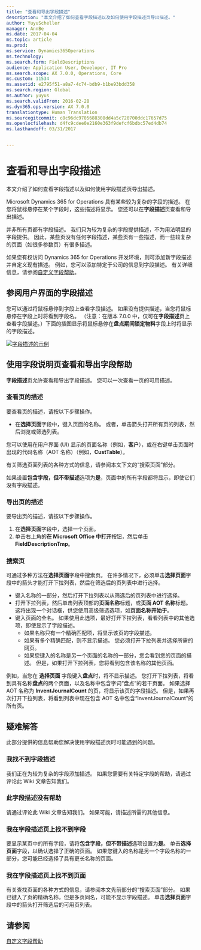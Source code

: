 ```yaml
---
title: "查看和导出字段描述"
description: "本文介绍了如何查看字段描述以及如何使用字段描述页导出描述。"
author: YuyuScheller
manager: AnnBe
ms.date: 2017-04-04
ms.topic: article
ms.prod: 
ms.service: Dynamics365Operations
ms.technology: 
ms.search.form: FieldDescriptions
audience: Application User, Developer, IT Pro
ms.search.scope: AX 7.0.0, Operations, Core
ms.custom: 11534
ms.assetid: e2795f51-a8a7-4c74-bdb9-b1be93bdd358
ms.search.region: Global
ms.author: yuyus
ms.search.validFrom: 2016-02-28
ms.dyn365.ops.version: AX 7.0.0
translationtype: Human Translation
ms.sourcegitcommit: c8c96dc9705688308dd4a5c720700ddc17657d75
ms.openlocfilehash: d4fc9cdee0e2160e363f9defcf6bdbc57ed4db74
ms.lasthandoff: 03/31/2017


---
```


# <a name="view-and-export-field-descriptions"></a>查看和导出字段描述

本文介绍了如何查看字段描述以及如何使用字段描述页导出描述。

Microsoft Dynamics 365 for Operations 具有某些较为复杂的字段的描述。 在您将鼠标悬停在某个字段时，这些描述将显示。 您还可以在**字段描述**页查看和导出描述。 

并非所有页都有字段描述。 我们只为较为复杂的字段提供描述，不为用法明显的字段提供。 因此，某些页没有任何字段描述，某些页有一些描述，而一些较复杂的页面（如很多参数页）有很多描述。 

如果您有权访问 Dynamics 365 for Operations 开发环境，则可添加新字段描述并自定义现有描述。 例如，您可以添加特定于公司的信息到字段描述。 有关详细信息，请参阅[自定义字段帮助](/dynamics365/operations/dev-itpro/user-interface/customize-field-help)。

## <a name="see-field-descriptions-in-the-user-interface"></a>参阅用户界面的字段描述
您可以通过将鼠标悬停到字段上查看字段描述。 如果没有提供描述，当您将鼠标悬停在字段上时将看到字段名。 （注意：在版本 7.0.0 中，仅可在**字段描述**页上查看字段描述。）下面的插图显示将鼠标悬停在**盘点期间锁定物料**字段上时将显示的字段描述。 

[![字段描述的示例](./media/field-description.png)](./media/field-description.png)

## <a name="use-the-field-descriptions-page-to-view-and-export-field-help"></a>使用字段说明页查看和导出字段帮助
**字段描述**页允许查看和导出字段描述。 您可以一次查看一页的可用描述。

### <a name="view-the-descriptions-for-a-page"></a>查看页的描述

要查看页的描述，请按以下步骤操作。

-   在**选择页面**字段中，键入页面的名称。 或者，单击箭头打开所有页的列表，然后浏览或筛选列表。

您可以使用在用户界面 (UI) 显示的页面名称（例如，**客户**），或在右键单击页面时出现的代码名称（AOT 名称）（例如，**CustTable**）。 

有关筛选页面列表的各种方式的信息，请参阅本文下文的“搜索页面”部分。 

如果设置**包含字段，但不带描述**选项为**是**，页面中的所有字段都将显示，即使它们没有字段描述。

### <a name="export-the-descriptions-for-a-page"></a>导出页的描述

要导出页的描述，请按以下步骤操作。

1.  在**选择页面**字段中，选择一个页面。
2.  单击右上角的**在 Microsoft Office 中打开**按钮，然后单击 **FieldDescriptionTmp**。

### <a name="searching-for-a-page"></a>搜索页

可通过多种方法在**选择页面**字段中搜索页。 在许多情况下，必须单击**选择页面**字段中的箭头才能打开下拉列表，然后在筛选后的页列表中进行选择。

-   键入名称的一部分，然后打开下拉列表以从筛选后的页列表中进行选择。
-   打开下拉列表，然后单击列表顶部的**页面名称**标题，或**页面 AOT 名称**标题。 这将出现一个对话框，供您使用高级筛选选项，如**页面名称开始于**。
-   键入页面的全名。 如果使用此选项，最好打开下拉列表，看看列表中的其他选项，即使显示了字段描述。
    -   如果名称只有一个精确匹配项，将显示该页的字段描述。
    -   如果有多个精确匹配，则不显示描述。 您必须打开下拉列表并选择所需的网页。
    -   如果您键入的名称是另一个页面的名称的一部分，您会看到您的页面的描述。 但是，如果打开下拉列表，您将看到包含该名称的其他页面。

例如，当您在 ****选择页面**** 字段键入**盘点**时，将不显示描述。 您打开下拉列表，将看到具有名称**盘点**的两个页面，以及名称中包含字词“盘点”的若干页面。 如果选择 AOT 名称为 **InventJournalCount** 的页，将显示该页的字段描述。 但是，如果再次打开下拉列表，将看到列表中现在包含 AOT 名中包含“InventJournalCount”的所有页。

## <a name="troubleshooting"></a>疑难解答
此部分提供的信息帮助您解决使用字段描述页时可能遇到的问题。

### <a name="i-cant-find-a-field-description"></a>我找不到字段描述

我们正在为较为复杂的字段添加描述。 如果您需要有关特定字段的帮助，请通过评论此 Wiki 文章告知我们。

### <a name="the-field-description-isnt-helpful"></a>此字段描述没有帮助

请通过评论此 Wiki 文章告知我们。 如果可能，请描述所需的其他信息。

### <a name="i-cant-find-a-field-on-the-field-descriptions-page"></a>我在字段描述页上找不到字段

要显示某页中的所有字段，请将**包含字段，但不带描述**选项设置为**是**。 单击**选择页面**字段，以确认选择了正确的页面。 如果您键入的名称是另一个字段名称的一部分，您可能已经选择了具有更长名称的页面。

### <a name="i-cant-find-a-page-on-the-field-descriptions-page"></a>我在字段描述页上找不到页面

有关查找页面的各种方式的信息，请参阅本文先前部分的“搜索页面”部分。 如果已键入了页的精确名称，但是多页同名，可能不显示字段描述。 单击**选择页面**字段中的箭头打开筛选后的可用页列表。

<a name="see-also"></a>请参阅
--------

[自定义字段帮助](https:/docs.microsoft.com/en-us/dynamics365/operations/dev-itpro/user-interface/customize-field-help.md)


